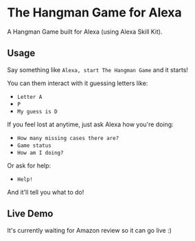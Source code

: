 # The Hangman Game for Alexa

A Hangman Game built for Alexa (using Alexa Skill Kit).

## Usage

Say something like `Alexa, start The Hangman Game` and it starts!

You can them interact with it guessing letters like:
- `Letter A`
- `P`
- `My guess is D`

If you feel lost at anytime, just ask Alexa how you're doing:
- `How many missing cases there are?`
- `Game status`
- `How am I doing?`

Or ask for help:
- `Help!`

And it'll tell you what to do!

## Live Demo

It's currently waiting for Amazon review so it can go live :)
